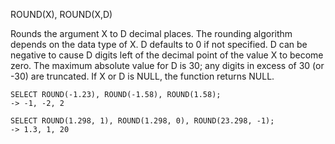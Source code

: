 ROUND(X), ROUND(X,D)

Rounds the argument X to D decimal places. The rounding algorithm depends on the data type of X. D defaults to 0 if not specified. D can be negative to cause D digits left of the decimal point of the value X to become zero. The maximum absolute value for D is 30; any digits in excess of 30 (or -30) are truncated. If X or D is NULL, the function returns NULL.

```
SELECT ROUND(-1.23), ROUND(-1.58), ROUND(1.58);
-> -1, -2, 2

SELECT ROUND(1.298, 1), ROUND(1.298, 0), ROUND(23.298, -1);
-> 1.3, 1, 20
```
